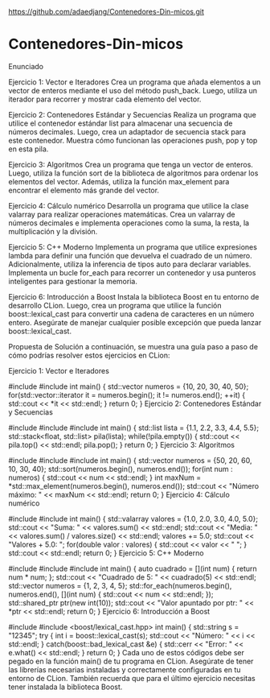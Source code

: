 https://github.com/adaedjang/Contenedores-Din-micos.git

# Contenedores-Din-micos

Enunciado

Ejercicio 1: Vector e Iteradores Crea un programa que añada elementos a un vector de enteros mediante el uso del método push_back. Luego, utiliza un iterador para recorrer y mostrar cada elemento del vector.

Ejercicio 2: Contenedores Estándar y Secuencias Realiza un programa que utilice el contenedor estándar list para almacenar una secuencia de números decimales. Luego, crea un adaptador de secuencia stack para este contenedor. Muestra cómo funcionan las operaciones push, pop y top en esta pila.

Ejercicio 3: Algoritmos Crea un programa que tenga un vector de enteros. Luego, utiliza la función sort de la biblioteca de algoritmos para ordenar los elementos del vector. Además, utiliza la función max_element para encontrar el elemento más grande del vector.

Ejercicio 4: Cálculo numérico Desarrolla un programa que utilice la clase valarray para realizar operaciones matemáticas. Crea un valarray de números decimales e implementa operaciones como la suma, la resta, la multiplicación y la división.

Ejercicio 5: C++ Moderno Implementa un programa que utilice expresiones lambda para definir una función que devuelva el cuadrado de un número. Adicionalmente, utiliza la inferencia de tipos auto para declarar variables. Implementa un bucle for_each para recorrer un contenedor y usa punteros inteligentes para gestionar la memoria.

Ejercicio 6: Introducción a Boost Instala la biblioteca Boost en tu entorno de desarrollo CLion. Luego, crea un programa que utilice la función boost::lexical_cast para convertir una cadena de caracteres en un número entero. Asegúrate de manejar cualquier posible excepción que pueda lanzar boost::lexical_cast.

Propuesta de Solución
a continuación, se muestra una guía paso a paso de cómo podrías resolver estos ejercicios en CLion:

Ejercicio 1: Vector e Iteradores

#include <iostream>
#include <vector> int main() { std::vector<int> numeros = {10, 20, 30, 40, 50}; for(std::vector<int>::iterator it = numeros.begin(); it != numeros.end(); ++it) { std::cout << *it << std::endl; } return 0; }
Ejercicio 2: Contenedores Estándar y Secuencias

#include <iostream>
#include <list> #include <stack> int main() { std::list<float> lista = {1.1, 2.2, 3.3, 4.4, 5.5}; std::stack<float, std::list<float>> pila(lista); while(!pila.empty()) { std::cout << pila.top() << std::endl; pila.pop(); } return 0; }
Ejercicio 3: Algoritmos

#include <iostream>
#include <vector> #include <algorithm> int main() { std::vector<int> numeros = {50, 20, 60, 10, 30, 40}; std::sort(numeros.begin(), numeros.end()); for(int num : numeros) { std::cout << num << std::endl; } int maxNum = *std::max_element(numeros.begin(), numeros.end()); std::cout << "Número máximo: " << maxNum << std::endl; return 0; }
Ejercicio 4: Cálculo numérico

#include <iostream>
#include <valarray> int main() { std::valarray<double> valores = {1.0, 2.0, 3.0, 4.0, 5.0}; std::cout << "Suma: " << valores.sum() << std::endl; std::cout << "Media: " << valores.sum() / valores.size() << std::endl; valores += 5.0; std::cout << "Valores + 5.0: "; for(double valor : valores) { std::cout << valor << " "; } std::cout << std::endl; return 0; }
Ejercicio 5: C++ Moderno

#include <iostream>
#include <vector> #include <memory> int main() { auto cuadrado = [](int num) { return num * num; }; std::cout << "Cuadrado de 5: " << cuadrado(5) << std::endl; std::vector<int> numeros = {1, 2, 3, 4, 5}; std::for_each(numeros.begin(), numeros.end(), [](int num) { std::cout << num << std::endl; }); std::shared_ptr<int> ptr(new int(10)); std::cout << "Valor apuntado por ptr: " << *ptr << std::endl; return 0; }
Ejercicio 6: Introducción a Boost

#include <iostream>
#include <boost/lexical_cast.hpp> int main() { std::string s = "12345"; try { int i = boost::lexical_cast<int>(s); std::cout << "Número: " << i << std::endl; } catch(boost::bad_lexical_cast &e) { std::cerr << "Error: " << e.what() << std::endl; } return 0; }
Cada uno de estos códigos debe ser pegado en la función main() de tu programa en CLion. Asegúrate de tener las librerías necesarias instaladas y correctamente configuradas en tu entorno de CLion. También recuerda que para el último ejercicio necesitas tener instalada la biblioteca Boost.
